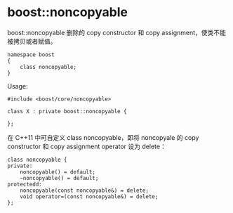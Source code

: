 # boost::noncopyable

boost::noncopyable 删除的 copy constructor 和 copy assignment，使类不能被拷贝或者赋值。

```
namespace boost
{
    class noncopyable;
}
```

Usage:

```
#include <boost/core/noncopyable>

class X : private boost::noncopyable {

};
```

在 C++11 中可自定义 class noncopyable，即将 noncopyale 的 copy constructor 和 copy assignment operator 设为 delete：

```
class noncopyable {
private:
    noncopyable() = default;
    ~noncopyable() = default;
protectedd:
    noncopyable(const noncopyable&) = delete;
    void operator=(const noncopyable&) = delete;
};
```